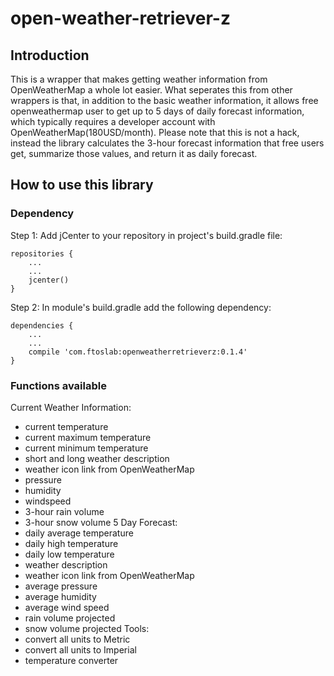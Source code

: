 # open-weather-retriever-z
## Introduction
This is a wrapper that makes getting weather information from OpenWeatherMap a whole lot easier. What seperates this from other wrappers is that, in addition to the basic weather information, it allows free openweathermap user to get up to 5 days of daily forecast information, which typically requires a developer account with OpenWeatherMap(180USD/month). Please note that this is not a hack, instead the library calculates the 3-hour forecast information that free users get, summarize those values, and return it as daily forecast.
## How to use this library
### Dependency
Step 1: Add jCenter to your repository in project's build.gradle file: 
``` 
repositories {
    ...
    ...
    jcenter()
}
```
Step 2: In module's build.gradle add the following dependency:

```
dependencies {
    ... 
    ... 
    compile 'com.ftoslab:openweatherretrieverz:0.1.4'
}
```
### Functions available
Current Weather Information:
- current temperature
- current maximum temperature
- current minimum temperature
- short and long weather description
- weather icon link from OpenWeatherMap
- pressure
- humidity
- windspeed
- 3-hour rain volume
- 3-hour snow volume
5 Day Forecast:
- daily average temperature
- daily high temperature
- daily low temperature
- weather description
- weather icon link from OpenWeatherMap
- average pressure
- average humidity
- average wind speed
- rain volume projected
- snow volume projected
Tools:
- convert all units to Metric
- convert all units to Imperial
- temperature converter

